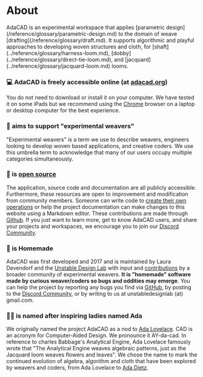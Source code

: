 # About

<div class="emph">
AdaCAD is an experimental workspace that applies [parametric design](/reference/glossary/parametric-design.md) to the domain of weave [drafting](/reference/glossary/draft.md). It supports algorithmic and playful approaches to developing woven structures and cloth, for [shaft](../reference/glossary/harness-loom.md), [dobby](../reference/glossary/direct-tie-loom.md),  and [jacquard](../reference/glossary/jacquard-loom.md) looms. 
</div>



### 💻 AdaCAD is freely accessible online (at [adacad.org](adacad.org))
You do not need to download or install it on your computer. We have tested it on some iPads but we recommend using the [Chrome](https://www.google.com/chrome/) browser on a laptop or desktop computer for the best experience. 
<!-- We are also continually updating AdaCAD to experiment with new features, which means that there is [more than one version of AdaCAD that you can choose from](../about/compare_versions.md).  -->


### 🧪 aims to support "experimental weavers"
"Experimental weavers" is a term we use to describe weavers, engineers looking to develop woven based applications, and creative coders. We use this umbrella term to acknowledge that many of our users occupy multiple categories simultaneously. 


### 🥰 is [open source](https://opensource.com/resources/what-open-source) 
The application, source code and documentation are all publicly accessible. Furthermore, these resources are open to improvement and modification from community members. Someone can write code to [create their own operations](../develop/makeanoperation.md) or help the project documentation can make changes to this website using a Markdown editor. These contributions are made through [Github](https://github.com/UnstableDesign/AdaCAD). If you just want to learn more, get to know AdaCAD users, and share your projects and workspaces, we encourage you to join our [Discord Community](https://discord.gg/uv2HuuFj).

### 🍰 is Homemade
AdaCAD was first developed and 2017 and is maintained by Laura Devendorf and the [Unstable Design Lab](https://unstable.design/) with input and [contributions](./contributors.md) by a broader community of experimental weavers. **It is "homemade" software made by curious weaver/coders so bugs and oddities may emerge**. You can help the project by reporting any bugs you find via [GitHub](https://github.com/UnstableDesign/AdaCAD/issues), by posting to the [Discord Community](https://discord.gg/uv2HuuFj), or by writing to us at unstabledesignlab (at) gmail.com.   


### 👯‍♀️ is named after inspiring ladies named Ada
We originally named the project AdaCAD as a nod to [Ada Lovelace](https://www.newyorker.com/tech/annals-of-technology/ada-lovelace-the-first-tech-visionary). CAD is an acronym for Computer-Aided Design. We pronounce it AY-da-cad. In reference to charles Babbage's Analytical Engine, Ada Lovelace famously wrote that "The Analytical Engine weaves algebraic patterns, just as the Jacquard loom weaves flowers and leaves". We chose the name to mark the continued evolution of algebra, algorithm and cloth that have been explored by weavers and coders, from Ada Lovelace to [Ada Dietz](https://www2.cs.arizona.edu/patterns/weaving/monographs/dak_alge.pdf). 
